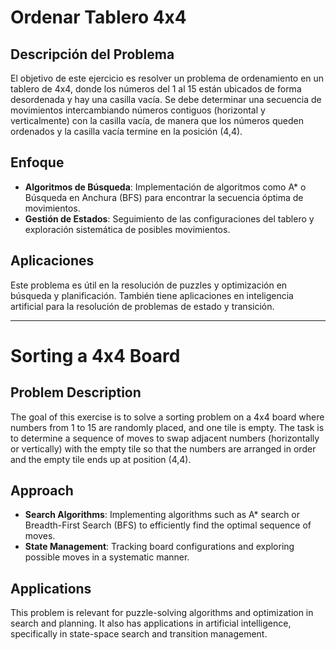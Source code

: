 #  Ordenar Tablero 4x4

## Descripción del Problema
El objetivo de este ejercicio es resolver un problema de ordenamiento en un tablero de 4x4, donde los números del 1 al 15 están ubicados de forma desordenada y hay una casilla vacía. Se debe determinar una secuencia de movimientos intercambiando números contiguos (horizontal y verticalmente) con la casilla vacía, de manera que los números queden ordenados y la casilla vacía termine en la posición (4,4).

## Enfoque
- **Algoritmos de Búsqueda**: Implementación de algoritmos como A* o Búsqueda en Anchura (BFS) para encontrar la secuencia óptima de movimientos.
- **Gestión de Estados**: Seguimiento de las configuraciones del tablero y exploración sistemática de posibles movimientos.

## Aplicaciones
Este problema es útil en la resolución de puzzles y optimización en búsqueda y planificación. También tiene aplicaciones en inteligencia artificial para la resolución de problemas de estado y transición.

----------------------------------

#  Sorting a 4x4 Board

## Problem Description
The goal of this exercise is to solve a sorting problem on a 4x4 board where numbers from 1 to 15 are randomly placed, and one tile is empty. The task is to determine a sequence of moves to swap adjacent numbers (horizontally or vertically) with the empty tile so that the numbers are arranged in order and the empty tile ends up at position (4,4).

## Approach
- **Search Algorithms**: Implementing algorithms such as A* search or Breadth-First Search (BFS) to efficiently find the optimal sequence of moves.
- **State Management**: Tracking board configurations and exploring possible moves in a systematic manner.

## Applications
This problem is relevant for puzzle-solving algorithms and optimization in search and planning. It also has applications in artificial intelligence, specifically in state-space search and transition management.
